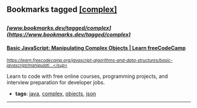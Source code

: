 ## Bookmarks tagged [[complex]](https://www.bookmarks.dev?q=[complex])

_<sup><sup>[www.bookmarks.dev/tagged/complex](https://www.bookmarks.dev/tagged/complex)</sup></sup>_
---
#### [Basic JavaScript: Manipulating Complex Objects | Learn freeCodeCamp](https://learn.freecodecamp.org/javascript-algorithms-and-data-structures/basic-javascript/manipulating-complex-objects)
_<sup>https://learn.freecodecamp.org/javascript-algorithms-and-data-structures/basic-javascript/manipulati...</sup>_

Learn to code with free online courses, programming projects, and interview preparation for developer jobs.
* **tags**: [java](../tagged/java.md), [complex](../tagged/complex.md), [objects](../tagged/objects.md), [json](../tagged/json.md)
---
